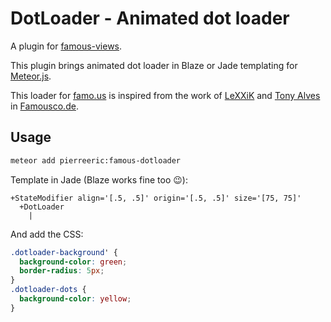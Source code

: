 # DotLoader - Animated dot loader
A plugin for [famous-views](http://famous-views.meteor.com).

This plugin brings animated dot loader in Blaze or Jade templating for [Meteor.js](https://www.meteor.com).

This loader for [famo.us](http://famo.us) is inspired from the work of [LeXXiK](https://github.com/LeXXik) and [Tony Alves](https://github.com/talves) in [Famousco.de](http://famousco.de/2014/07/animated-dots-icon/).

## Usage
```bash
meteor add pierreeric:famous-dotloader
```

Template in Jade (Blaze works fine too :wink:):
```jade
+StateModifier align='[.5, .5]' origin='[.5, .5]' size='[75, 75]'
  +DotLoader
    |
```

And add the CSS:
```css
.dotloader-background' {
  background-color: green;
  border-radius: 5px;
}
.dotloader-dots {
  background-color: yellow;
}
```
